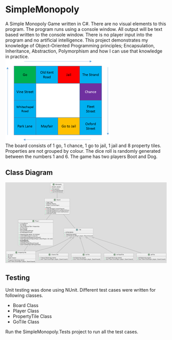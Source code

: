 # SimpleMonopoly

A Simple Monopoly Game written in C#. There are no visual elements to this program. 
The program runs using a console window. All output will be text based written to the console window. 
There is no player input into the program and no artificial intelligence. 
This project demonstrates my knowledge of Object-Oriented Programming principles; Encapsulation, Inheritance, Abstraction, Polymorphism and how I can use that knowledge in practice.\
![img.png](Images/Simple%20Monopoly%20Board.png)\
The board consists of 1 go, 1 chance, 1 go to jail, 1 jail and 8 property tiles. 
Properties are not grouped by colour. The dice roll is randomly generated between the numbers 1 and 6.
The game has two players Boot and Dog.

## Class Diagram
![Class Diagram](Images/Class%20Diagram.png)

## Testing

Unit testing was done using NUnit. Different test cases were written for following classes.
- Board Class
- Player Class
- PropertyTile Class
- GoTile Class

Run the SimpleMonopoly.Tests project to run all the test cases. 

